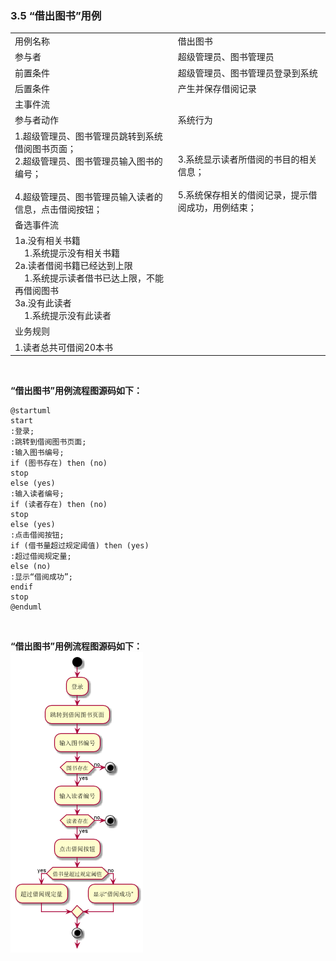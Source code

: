 ###     3.5 “借出图书”用例
|||
|:-------|:-------------| 
|用例名称|借出图书|
|参与者|超级管理员、图书管理员|
|前置条件|超级管理员、图书管理员登录到系统|
|后置条件|产生并保存借阅记录|
|主事件流|
|参与者动作|系统行为|
|1.超级管理员、图书管理员跳转到系统借阅图书页面；<br>2.超级管理员、图书管理员输入图书的编号；<br><br>4.超级管理员、图书管理员输入读者的信息，点击借阅按钮；|<br><br>3.系统显示读者所借阅的书目的相关信息；<br><br>5.系统保存相关的借阅记录，提示借阅成功，用例结束；|
|备选事件流|
|1a.没有相关书籍<br>&nbsp;&nbsp;&nbsp;&nbsp;1.系统提示没有相关书籍<br>2a.读者借阅书籍已经达到上限<br>&nbsp;&nbsp;&nbsp;&nbsp;1.系统提示读者借书已达上限，不能再借阅图书<br>3a.没有此读者<br>&nbsp;&nbsp;&nbsp;&nbsp;1.系统提示没有此读者|
|业务规则|
|1.读者总共可借阅20本书|
<br>

**“借出图书”用例流程图源码如下：**
``` 
@startuml
start
:登录;
:跳转到借阅图书页面;
:输入图书编号;
if (图书存在) then (no)
stop
else (yes)
:输入读者编号;
if (读者存在) then (no)
stop
else (yes)
:点击借阅按钮;
if (借书量超过规定阈值) then (yes)
:超过借阅规定量;
else (no)
:显示“借阅成功”;
endif
stop
@enduml

```
<br>

**“借出图书”用例流程图源码如下：**
<br>
![uc1_flow](a_list_5.png)
